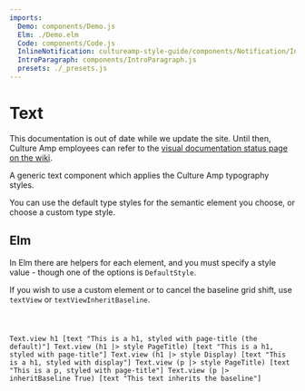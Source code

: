 ```yaml
---
imports:
  Demo: components/Demo.js
  Elm: ./Demo.elm
  Code: components/Code.js
  InlineNotification: cultureamp-style-guide/components/Notification/InlineNotification.js
  IntroParagraph: components/IntroParagraph.js
  presets: ./_presets.js
---
```


# Text

<div><InlineNotification persistent={true} type="cautionary" title="Out of date">This documentation is out of date while we update the site. Until then, Culture Amp employees can refer to the <a href="https://cultureamp.atlassian.net/wiki/spaces/CA/pages/916161089/Kaizen+Visual+Documentation+Status">visual documentation status page on the wiki</a>.</InlineNotification></div>

<IntroParagraph>

A generic text component which applies the Culture Amp typography styles.

You can use the default type styles for the semantic element you choose, or choose a custom type style.

</IntroParagraph>

<Demo presets={presets} elm={Elm.Elm.Text.Demo} />

## Elm

In Elm there are helpers for each element, and you must specify a style value - though one of the options is `DefaultStyle`.

If you wish to use a custom element or to cancel the baseline grid shift, use `textView` or `textViewInheritBaseline`.

<Code>

Text.view h1 [text "This is a h1, styled with page-title (the default)"]
Text.view (h1 |> style PageTitle) [text "This is a h1, styled with page-title"]
Text.view (h1 |> style Display) [text "This is a h1, styled with display"]
Text.view (p |> style PageTitle) [text "This is a p, styled with page-title"]
Text.view (p |> inheritBaseline True) [text "This text inherits the baseline"]

</Code>
